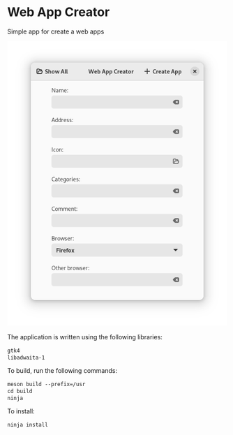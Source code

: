 # Web App Creator

Simple app for create a web apps

![screenshot1.png](/data/screenshot.png)

The application is written using the following libraries:
```
gtk4
libadwaita-1
```
To build, run the following commands:
```
meson build --prefix=/usr
cd build
ninja
```
To install:
```
ninja install
```
